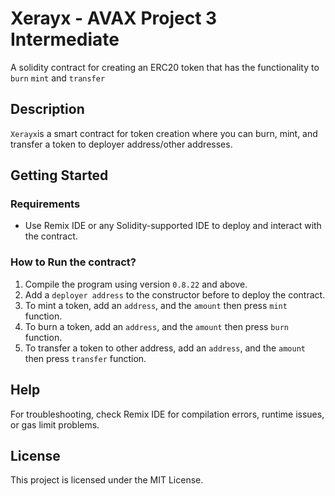 # Xerayx - AVAX Project 3 Intermediate

A solidity contract for creating an ERC20 token that has the functionality to `burn` `mint` and `transfer`

## Description
`Xerayx`is a smart contract for token creation where you can burn, mint, and transfer a token to deployer address/other addresses. 

## Getting Started

### Requirements
- Use Remix IDE or any Solidity-supported IDE to deploy and interact with the contract.

### How to Run the contract?
1. Compile the program using version `0.8.22` and above.
2. Add a `deployer address` to the constructor before to deploy the contract. 
3. To mint a token, add an `address`, and the `amount` then press `mint` function.
4. To burn a token, add an `address`, and the `amount` then press `burn` function.
5. To transfer a token to other address, add an `address`, and the `amount` then press `transfer` function.

## Help
For troubleshooting, check Remix IDE for compilation errors, runtime issues, or gas limit problems.

## License
This project is licensed under the MIT License.